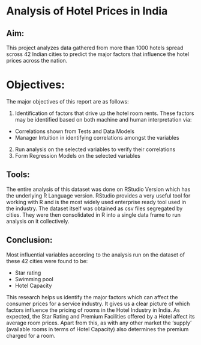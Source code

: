 # Analysis of Hotel Prices in India

## Aim:

This project analyzes data gathered from more than 1000 hotels spread scross 42 Indian cities to predict the major factors that influence the hotel prices across the nation.

# Objectives: 

The major objectives of this report are as follows: 
1. Identification of factors that drive up the hotel room rents. These factors may be identified based on both machine and human interpretation via: 
* Correlations shown from Tests and Data Models 
* Manager Intuition in identifying correlations amongst the variables 
2. Run analysis on the selected variables to verify their correlations 
3. Form Regression Models on the selected variables 

## Tools:

The entire analysis of this dataset was done on RStudio Version which has the underlying R Language version. RStudio provides a very useful tool for working with R and is the most widely used enterprise ready tool used in the industry. The dataset itself was obtained as csv files segregated by cities. They were then consolidated in R into a single data frame to run analysis on it collectively. 

## Conclusion:

Most influential variables according to the analysis run on the dataset of these 42 cities were found to be: 

* Star rating 
* Swimming pool 
* Hotel Capacity 

This research helps us identify the major factors which can affect the consumer prices for a service industry. It gives us a clear picture of which factors influence the pricing of rooms in the Hotel Industry in India. As expected, the Star Rating and Premium Facilities offered by a Hotel affect its average room prices. Apart from this, as with any other market the ‘supply’ (available rooms in terms of Hotel Capacity) also determines the premium charged for a room.

